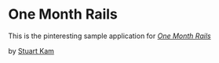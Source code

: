 # One Month Rails

This is the pinteresting sample application for
[*One Month Rails*](http://onemonthrails.com)

by [Stuart Kam](http://www.stuartkam.com)
